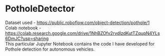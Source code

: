 # PotholeDetector
Dataset used - https://public.roboflow.com/object-detection/pothole/1 \
Colab notebook - https://colab.research.google.com/drive/1NhBZOfv2rvdIzdKutTZqupN4YLs6DmJC?usp=sharing \
This particular Jupyter Notebook contains the code I have developed for Pothole detection for autonomous vehicles.
